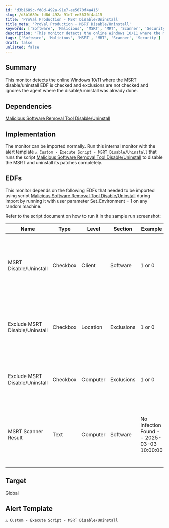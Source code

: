 ```yaml
---
id: 'd3b1689c-fd8d-492a-91e7-ee5670f4a415'
slug: /d3b1689c-fd8d-492a-91e7-ee5670f4a415
title: 'ProVal Production - MSRT Disable/Uninstall'
title_meta: 'ProVal Production - MSRT Disable/Uninstall'
keywords: ['Software', 'Malicious', 'MSRT', 'MRT', 'Scanner', 'Security']
description: 'This monitor detects the online Windows 10/11 where the MSRT disable/uninstall EDF is checked and exclusions are not checked and ignores the agent where the disable/uninstall was already done.'
tags: ['Software', 'Malicious', 'MSRT', 'MRT', 'Scanner', 'Security']
draft: false
unlisted: false
---
```


## Summary

This monitor detects the online Windows 10/11 where the MSRT disable/uninstall EDF is checked and exclusions are not checked and ignores the agent where the disable/uninstall was already done.

## Dependencies

[Malicious Software Removal Tool Disable/Uninstall](/docs/21c23057-f81d-11ef-87d3-8600008a66b7)

## Implementation

The monitor can be imported normally.
Run this internal monitor with the alert template `△ Custom - Execute Script - MSRT Disable/Uninstall` that runs the script [Malicious Software Removal Tool Disable/Uninstall](/docs/21c23057-f81d-11ef-87d3-8600008a66b7) to disable the MSRT and uninstall its patches completely.

## EDFs

This monitor depends on the following EDFs that needed to be imported using script [Malicious Software Removal Tool Disable/Uninstall](/docs/21c23057-f81d-11ef-87d3-8600008a66b7) during import by running it with user parameter Set_Environment = 1 on any random machine.

Refer to the script document on how to run it in the sample run screenshot:

| Name                      | Type     | Level   |Section    | Example                               | Description                                                                 |
|---------------------------|----------|---------|---------|---------------------------------------|-----------------------------------------------------------------------------|
| MSRT Disable/Uninstall    | Checkbox | Client  |Software    | 1 or 0                                | This checkbox ensures the agents of the client get its MSRT disabled and uninstalled |
| Exclude MSRT Disable/Uninstall | Checkbox | Location | Exclusions    | 1 or 0                                | This checkbox excludes the agents of the location from the MSRT disabling   |
| Exclude MSRT Disable/Uninstall | Checkbox | Computer | Exclusions    |1 or 0                                | This checkbox excludes the agent from the MSRT disabling                    |
| MSRT Scanner Result       | Text     | Computer | Software    |No Infection Found -- 2025-03-03 10:00:00 | This stores the scanner or MSRT disabling output and the date when the last changes were made |

## Target

Global


## Alert Template

`△ Custom - Execute Script - MSRT Disable/Uninstall`
